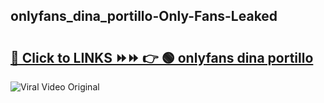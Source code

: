 
 ## onlyfans_dina_portillo-Only-Fans-Leaked

# <h2><a href="https://clipsfans.com/onlyfans_dina_portillo&ref=git">🔗 Click to LINKS ⏩⏩ 👉 🟢 onlyfans dina portillo </a></h2>

<a href="https://clipsfans.com/onlyfans_dina_portillo&ref=git" rel="nofollow" data-target="animated-image.originalLink"><img src="https://i.ibb.co.com/xMMVF88/686577567.gif" alt="Viral Video Original" style="max-width: 100%; display: inline-block;" data-target="animated-image.originalImage"></a>
